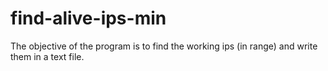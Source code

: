 # find-alive-ips-min
The objective of the program is to find the working ips (in range) and write them in a text file.
